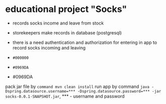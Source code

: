 # **educational project "Socks"**
- records socks income and leave from stock
- storekeepers make records in database (postgresql)
- there is a need authentication and authorization for entering in app to record socks incoming and leaving

- `#000000`
- `#0969DA`
- #0969DA

pack jar file by ```command mvn clean install```
run app by command ```java -Dspring.datasource.username=*** -Dspring.datasource.password=*** -jar socks-0.0.1-SNAPSHOT.jar```, *** - username and password

